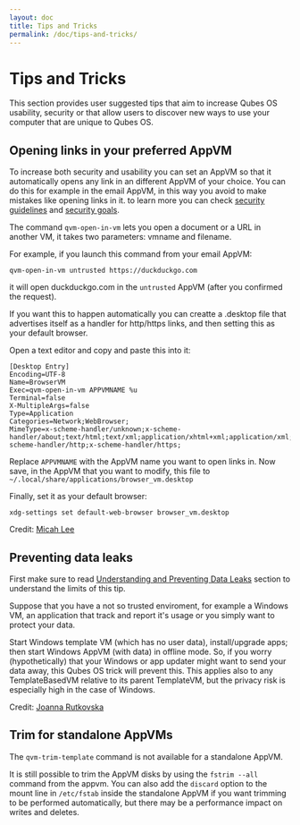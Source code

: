 ```yaml
---
layout: doc
title: Tips and Tricks
permalink: /doc/tips-and-tricks/
---
```


Tips and Tricks
===============
This section provides user suggested tips that aim to increase Qubes OS usability, security or that allow users to discover new ways to use your computer that are unique to Qubes OS.

Opening links in your preferred AppVM
-------------------------------------
To increase both security and usability you can set an AppVM so that it automatically opens any link in an different AppVM of your choice. You can do this for example in the email AppVM, in this way you avoid to make mistakes like opening links in it. to learn more you can check [security guidelines](/doc/security-guidelines/) and [security goals](/security/goals/).

The command `qvm-open-in-vm` lets you open a document or a URL in another VM, it takes two parameters: vmname and filename.

For example, if you launch this command from your email AppVM:

`qvm-open-in-vm untrusted https://duckduckgo.com`

it will open duckduckgo.com in the `untrusted` AppVM (after you confirmed the request).

If you want this to happen automatically you can creatte a .desktop file that advertises itself as a handler for http/https links, and then setting this as your default browser.

Open a text editor and copy and paste this into it:

    [Desktop Entry]
    Encoding=UTF-8
    Name=BrowserVM
    Exec=qvm-open-in-vm APPVMNAME %u
    Terminal=false
    X-MultipleArgs=false
    Type=Application
    Categories=Network;WebBrowser;
    MimeType=x-scheme-handler/unknown;x-scheme-handler/about;text/html;text/xml;application/xhtml+xml;application/xml;application/vnd.mozilla.xul+xml;application/rss+xml;application/rdf+xml;image/gif;image/jpeg;image/png;x-scheme-handler/http;x-scheme-handler/https;

Replace `APPVMNAME` with the AppVM name you want to open links in. Now save, in the AppVM that you want to modify, this file to `~/.local/share/applications/browser_vm.desktop`

Finally, set it as your default browser:

`xdg-settings set default-web-browser browser_vm.desktop`

Credit: [Micah Lee](https://micahflee.com/2016/06/qubes-tip-opening-links-in-your-preferred-appvm/)

Preventing data leaks
---------------------
First make sure to read [Understanding and Preventing Data Leaks](/doc/data-leaks/) section to understand the limits of this tip.

Suppose that you have a not so trusted enviroment, for example a Windows VM, an application that track and report it's usage or you simply want to protect your data.

Start Windows template VM (which has no user data), install/upgrade apps; then start Windows AppVM (with data) in offline mode. So, if you worry (hypothetically) that your Windows or app updater might want to send your data away, this Qubes OS trick will prevent this.
This applies also to any TemplateBasedVM relative to its parent TemplateVM, but the privacy risk is especially high in the case of Windows.

Credit: [Joanna Rutkovska](https://twitter.com/rootkovska/status/832571372085850112)


Trim for standalone AppVMs
---------------------
The `qvm-trim-template` command is not available for a standalone AppVM.

It is still possible to trim the AppVM disks by using the `fstrim --all` command from the appvm.
You can also add the `discard` option to the mount line in `/etc/fstab` inside the standalone AppVM if you want trimming to be performed automatically, but there may be a performance impact on writes and deletes.

